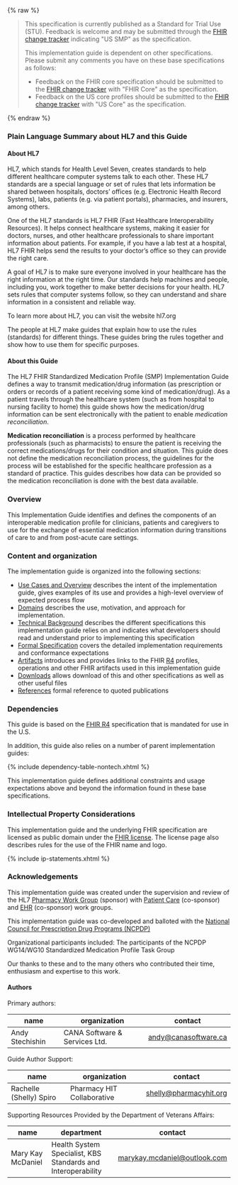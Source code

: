 {% raw %}
<blockquote class="stu-note">
<p>
This specification is currently published as a Standard for Trial Use (STU).  Feedback is welcome and may be submitted through the <a href="http://hl7.org/fhir-issues">FHIR change tracker</a> indicating "US SMP" as the specification.
</p>
<p>
This implementation guide is dependent on other specifications.  Please submit any comments you have on these base specifications as follows:
</p>
<ul>
  <li>Feedback on the FHIR core specification should be submitted to the <a href="http://hl7.org/fhir-issues">FHIR change tracker</a> with "FHIR Core" as the specification.</li>
  <li>Feedback on the US core profiles should be submitted to the <a href="http://hl7.org/fhir-issues">FHIR change tracker</a> with "US Core" as the specification.</li>
</ul>
</blockquote>
{% endraw %}

### Plain Language Summary about HL7 and this Guide

#### About HL7
HL7, which stands for Health Level Seven, creates standards to help different healthcare computer systems talk to each other. These HL7 standards are a special language or set of rules that lets information be shared between hospitals, doctors’ offices (e.g. Electronic Health Record Systems), labs, patients (e.g. via patient portals), pharmacies, and insurers, among others.

One of the HL7 standards is HL7 FHIR (Fast Healthcare Interoperability Resources). It helps connect healthcare systems, making it easier for doctors, nurses, and other healthcare professionals to share important information about patients. For example, if you have a lab test at a hospital, HL7 FHIR helps send the results to your doctor’s office so they can provide the right care.

A goal of HL7 is to make sure everyone involved in your healthcare has the right information at the right time. Our standards help machines and people, including you, work together to make better decisions for your health. HL7 sets rules that computer systems follow, so they can understand and share information in a consistent and reliable way.

To learn more about HL7, you can visit the website hl7.org

The people at HL7 make guides that explain how to use the rules (standards) for different things. These guides bring the rules together and show how to use them for specific purposes.

#### About this Guide

The HL7 FHIR Standardized Medication Profile (SMP) Implementation Guide defines a way to transmit medication/drug information (as prescription or orders or records of a patient receiving some kind of medication/drug). As a patient travels through the healthcare system (such as from hospital to nursing facility to home) this guide shows how the medication/drug information can be sent electronically with the patient to enable *medication reconciliation*.

**Medication reconciliation** is a process performed by healthcare professionals (such as pharmacists) to ensure the patient is receiving the correct medications/drugs for their condition and situation. This guide does not define the medication reconciliation process, the guidelines for the process will be established for the specific healthcare profession as a standard of practice. This guides describes how data can be provided so the medication reconciliation is done with the best data available.

### Overview
This Implementation Guide identifies and defines the components of an interoperable medication profile for clinicians, patients and caregivers to use for the exchange of essential medication information during transitions of care to and from post-acute care settings.

### Content and organization
The implementation guide is organized into the following sections:

* [Use Cases and Overview](usecases.html) describes the intent of the implementation guide, gives examples of its use and provides a high-level overview of expected process flow
* [Domains](domains.html) describes the use, motivation, and approach for implementation.
* [Technical Background](background.html) describes the different specifications this implementation guide relies on and indicates what developers should read and understand prior to implementing this specification
* [Formal Specification](specification.html) covers the detailed implementation requirements and conformance expectations
* [Artifacts](fhirArtifacts.html) introduces and provides links to the FHIR [R4](artifacts.html) profiles, operations and other FHIR artifacts used in this implementation guide
* [Downloads](downloads.html) allows download of this and other specifications as well as other useful files
* [References](references.html) formal reference to quoted publications

### Dependencies
This guide is based on the [FHIR R4]({{site.data.fhir.path}}) specification that is mandated for use in the U.S.

In addition, this guide also relies on a number of parent implementation guides:

{% include dependency-table-nontech.xhtml %}

This implementation guide defines additional constraints and usage expectations above and beyond the information found in these base specifications.

### Intellectual Property Considerations
This implementation guide and the underlying FHIR specification are licensed as public domain under the [FHIR license](http://hl7.org/fhir/R4/license.html#license). The license page also describes rules for the use of the FHIR name and logo.

{% include ip-statements.xhtml %}

### Acknowledgements
This implementation guide was created under the supervision and review of the HL7 [Pharmacy Work Group](http://www.hl7.org/Special/committees/medications) (sponsor) with [Patient Care](http://www.hl7.org/Special/Committees/pcwg) (co-sponsor) and [EHR](http://www.hl7.org/Special/Committees/ehr) (co-sponsor) work groups.

This implementation guide was co-developed and balloted with the [National Council for Prescription Drug Programs (NCPDP)](http://www.ncpdp.org)

Organizational participants included: The participants of the NCPDP WG14/WG10 Standardized Medication Profile Task Group

Our thanks to these and to the many others who contributed their time, enthusiasm and expertise to this work.


#### Authors
Primary authors:

| name | organization | contact |
| ---- | ------------ | ------- |
| Andy Stechishin | CANA Software & Services Ltd. | andy@canasoftware.ca |

Guide Author Support:

| name | organization | contact |
| ---- | ------------ |---------|
| Rachelle (Shelly) Spiro | Pharmacy HIT Collaborative | shelly@pharmacyhit.org |

Supporting Resources Provided by the Department of Veterans Affairs:

| name | department                                                   | contact |
| ---- |--------------------------------------------------------------|---------|
| Mary Kay McDaniel | Health System Specialist, KBS Standards and Interoperability | marykay.mcdaniel@outlook.com |

